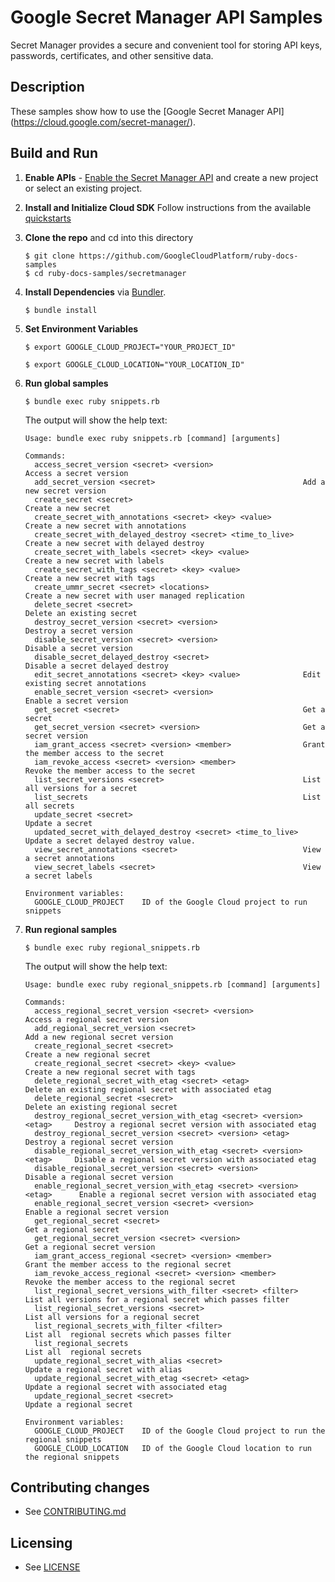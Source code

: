 # Google Secret Manager API Samples

Secret Manager provides a secure and convenient tool for storing API keys,
passwords, certificates, and other sensitive data.


## Description

These samples show how to use the [Google Secret Manager API]
(https://cloud.google.com/secret-manager/).

## Build and Run
1.  **Enable APIs** - [Enable the Secret Manager API](https://console.cloud.google.com/flows/enableapi?apiid=secretmanager.googleapis.com)
    and create a new project or select an existing project.

1.  **Install and Initialize Cloud SDK**
    Follow instructions from the available [quickstarts](https://cloud.google.com/sdk/docs/quickstarts)

1.  **Clone the repo** and cd into this directory

    ```text
    $ git clone https://github.com/GoogleCloudPlatform/ruby-docs-samples
    $ cd ruby-docs-samples/secretmanager
    ```

1. **Install Dependencies** via [Bundler](https://bundler.io).

    ```text
    $ bundle install
    ```

1. **Set Environment Variables**

    ```text
    $ export GOOGLE_CLOUD_PROJECT="YOUR_PROJECT_ID"
    ```

    ```text
    $ export GOOGLE_CLOUD_LOCATION="YOUR_LOCATION_ID"
    ```

1. **Run global samples**

    ```text
    $ bundle exec ruby snippets.rb
    ```

    The output will show the help text:

    ```text
    Usage: bundle exec ruby snippets.rb [command] [arguments]

    Commands:
      access_secret_version <secret> <version>                    Access a secret version
      add_secret_version <secret>                                 Add a new secret version
      create_secret <secret>                                      Create a new secret
      create_secret_with_annotations <secret> <key> <value>       Create a new secret with annotations
      create_secret_with_delayed_destroy <secret> <time_to_live>  Create a new secret with delayed destroy
      create_secret_with_labels <secret> <key> <value>            Create a new secret with labels
      create_secret_with_tags <secret> <key> <value>              Create a new secret with tags
      create_ummr_secret <secret> <locations>                     Create a new secret with user managed replication
      delete_secret <secret>                                      Delete an existing secret
      destroy_secret_version <secret> <version>                   Destroy a secret version
      disable_secret_version <secret> <version>                   Disable a secret version
      disable_secret_delayed_destroy <secret>                     Disable a secret delayed destroy
      edit_secret_annotations <secret> <key> <value>              Edit existing secret annotations
      enable_secret_version <secret> <version>                    Enable a secret version
      get_secret <secret>                                         Get a secret
      get_secret_version <secret> <version>                       Get a secret version
      iam_grant_access <secret> <version> <member>                Grant the member access to the secret
      iam_revoke_access <secret> <version> <member>               Revoke the member access to the secret
      list_secret_versions <secret>                               List all versions for a secret
      list_secrets                                                List all secrets
      update_secret <secret>                                      Update a secret
      updated_secret_with_delayed_destroy <secret> <time_to_live> Update a secret delayed destroy value.
      view_secret_annotations <secret>                            View a secret annotations
      view_secret_labels <secret>                                 View a secret labels

    Environment variables:
      GOOGLE_CLOUD_PROJECT    ID of the Google Cloud project to run snippets
    ```
1. **Run regional samples**

    ```text
    $ bundle exec ruby regional_snippets.rb
    ```

    The output will show the help text:

    ```text
    Usage: bundle exec ruby regional_snippets.rb [command] [arguments]

    Commands:
      access_regional_secret_version <secret> <version>                       Access a regional secret version
      add_regional_secret_version <secret>                                    Add a new regional secret version
      create_regional_secret <secret>                                         Create a new regional secret
      create_regional_secret <secret> <key> <value>                           Create a new regional secret with tags
      delete_regional_secret_with_etag <secret> <etag>                        Delete an existing regional secret with associated etag
      delete_regional_secret <secret>                                         Delete an existing regional secret
      destroy_regional_secret_version_with_etag <secret> <version> <etag>     Destroy a regional secret version with associated etag
      destroy_regional_secret_version <secret> <version> <etag>               Destroy a regional secret version
      disable_regional_secret_version_with_etag <secret> <version> <etag>     Disable a regional secret version with associated etag
      disable_regional_secret_version <secret> <version>                      Disable a regional secret version
      enable_regional_secret_version_with_etag <secret> <version> <etag>      Enable a regional secret version with associated etag
      enable_regional_secret_version <secret> <version>                       Enable a regional secret version
      get_regional_secret <secret>                                            Get a regional secret
      get_regional_secret_version <secret> <version>                          Get a regional secret version
      iam_grant_access_regional <secret> <version> <member>                   Grant the member access to the regional secret
      iam_revoke_access_regional <secret> <version> <member>                  Revoke the member access to the regional secret
      list_regional_secret_versions_with_filter <secret> <filter>             List all versions for a regional secret which passes filter
      list_regional_secret_versions <secret>                                  List all versions for a regional secret
      list_regional_secrets_with_filter <filter>                              List all  regional secrets which passes filter
      list_regional_secrets                                                   List all  regional secrets
      update_regional_secret_with_alias <secret>                              Update a regional secret with alias
      update_regional_secret_with_etag <secret> <etag>                        Update a regional secret with associated etag
      update_regional_secret <secret>                                         Update a regional secret

    Environment variables:
      GOOGLE_CLOUD_PROJECT    ID of the Google Cloud project to run the regional snippets
      GOOGLE_CLOUD_LOCATION   ID of the Google Cloud location to run the regional snippets
    ```


## Contributing changes

* See [CONTRIBUTING.md](../CONTRIBUTING.md)

## Licensing

* See [LICENSE](../LICENSE)
